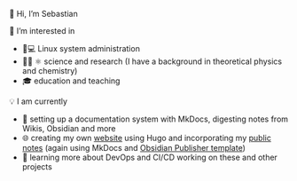 👋 Hi, I’m Sebastian

👀 I’m interested in
- 🐧💻 Linux system administration
- 👨‍🔬 ⚛ science and research (I have a background in theoretical physics and chemistry)
- 🎓 education and teaching

💡 I am currently
- 📖 setting up a documentation system with MkDocs, digesting notes from Wikis, Obsidian and more
- 🌐 creating my own [website](https://sebastianerfort.github.io/) using Hugo and incorporating my [public notes](https://sebastianerfort.github.io/notes/) (again using MkDocs and [Obsidian Publisher template](https://github.com/ObsidianPublisher/mkdocs-publisher-template))
- 🚀 learning more about DevOps and CI/CD working on these and other projects

<!---
SebastianErfort/SebastianErfort is a ✨ special ✨ repository because its `README.md` (this file) appears on your GitHub profile.
You can click the Preview link to take a look at your changes.
--->
